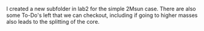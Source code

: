 I created a new subfolder in lab2 for the simple 2Msun case. There are also some
To-Do's left that we can checkout, including if going to higher masses also leads 
to the splitting of the core. 
